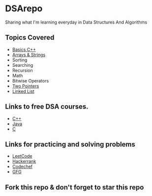 # DSArepo
Sharing what I'm learning everyday in Data Structures And Algorithms
## Topics Covered 
- [Basics C++](https://www.w3schools.com/cpp/cpp_intro.asp)
- [Arrays & Strings](https://github.com/Tamilarasan20225/Data_Structures/Algorithms/Arrays/) 
- Sorting
- Searching
- Recursion
- Math
- Bitwise Operators
- [Two Pointers](https://github.com/Tamilarasan20225/Data_Structures/Algorithms/Arrays/Two_Pointers/) 
- [Linked List](https://github.com/Tamilarasan20225/Algorithms/Data_Structures/Arrays/Linked_List)




##  Links to free DSA courses.
- [C++](https://www.youtube.com/watch?v=WQoB2z67hvY&list=PLDzeHZWIZsTryvtXdMr6rPh4IDexB5NIA)
- [Java](https://www.youtube.com/watch?v=rZ41y93P2Qo&list=PL9gnSGHSqcnr_DxHsP7AW9ftq0AtAyYqJ)
- [C](https://www.youtube.com/watch?v=5_5oE5lgrhw&list=PLu0W_9lII9ahIappRPN0MCAgtOu3lQjQi)


## Links for practicing and solving problems 
- [LeetCode](https://leetcode.com/problemset/all/)
- [Hackerrank](https://www.hackerrank.com/skills-directory/problem_solving_basic)
- [Codechef](https://www.codechef.com/)
- [GFG](https://www.geeksforgeeks.org/)


## Fork this repo & don't forget to star this repo
